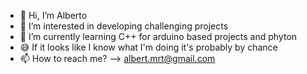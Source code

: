 - 👋 Hi, I’m Alberto
- 👀 I’m interested in developing challenging projects
- 🌱 I’m currently learning C++ for arduino based projects and phyton
- 😅  If it looks like I know what I'm doing it's probably by chance
- 📫 How to reach me? --> albert.mrt@gmail.com

<!---
albermrt/albermrt is a ✨ special ✨ repository because its `README.md` (this file) appears on your GitHub profile.
You can click the Preview link to take a look at your changes.
--->
